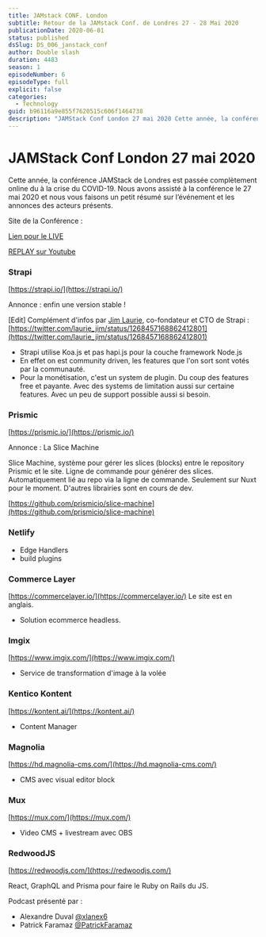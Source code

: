 ```yaml
---
title: JAMstack CONF. London
subtitle: Retour de la JAMstack Conf. de Londres 27 - 28 Mai 2020
publicationDate: 2020-06-01
status: published
dsSlug: DS_006_janstack_conf
author: Double slash
duration: 4483
season: 1
episodeNumber: 6
episodeType: full
explicit: false
categories:
  - Technology
guid: b96116a9e855f7620515c606f1464738
description: "JAMStack Conf London 27 mai 2020 Cette année, la conférence JAMStack de Londres est passée complètement online du à la crise du COVID-19. Nous avons assisté à la conférence le 27 mai 2020 et nous vous faisons un petit résumé sur l’événement et les annonces des acteurs présents. Site de la Conférence : Lien pour le LIVE REPLAY sur Youtube Strapi https://strapi.io/ Annonce : enfin une version stable ! Edit Complément d'infos par Jim Laurie, co-fondateur et CTO de Strapi : https://twitter.com/laurie_jim/status/1268457168862412801 Strapi utilise Koa.js et pas hapi.js pour la couche framework Node.js En effet on est community driven, les features que l'on sort sont votés par la communauté. Pour la monétisation, c'est un system de plugin. Du coup des features free et payante. Avec des systems de limitation aussi sur certaine features. Avec un peu de support possible aussi si besoin. Prismic https://prismic.io/ Annonce : La Slice Machine Slice Machine, système pour gérer les slices (blocks) entre le repository Prismic et le site. Ligne de commande pour générer des slices. Automatiquement lié au repo via la ligne de commande. Seulement sur Nuxt pour le moment. D'autres librairies sont en cours de dev. https://github.com/prismicio/slice-machine Netlify Edge Handlers build plugins Commerce Layer https://commercelayer.io/ Le site est en anglais. Solution ecommerce headless. Imgix https://www.imgix.com/ Service de transformation d'image à la volée Kentico Kontent https://kontent.ai/ Content Manager Magnolia https://hd.magnolia-cms.com/ CMS avec visual editor block Mux https://mux.com/ Video CMS + livestream avec OBS RedwoodJS https://redwoodjs.com/ React, GraphQL and Prisma pour faire le Ruby on Rails du JS. Podcast présenté par : Alexandre Duval @xlanex6 Patrick Faramaz @PatrickFaramaz"
---
```


# JAMStack Conf London 27 mai 2020

Cette année, la conférence JAMStack de Londres est passée complètement online du à la crise du COVID-19.
Nous avons assisté à la conférence le 27 mai 2020 et nous vous faisons un petit résumé sur l’événement et les annonces des acteurs présents.

Site de la Conférence :

[Lien pour le LIVE](https://app.hopin.to/events/jamstack-conf-virtual/reception)

[REPLAY sur Youtube](https://www.youtube.com/playlist?list=PL58Wk5g77lF8jzqp_1cViDf-WilJsAvqT)

### Strapi

[https://strapi.io/](https://strapi.io/)

Annonce : enfin une version stable !

[Edit] Complément d'infos par [Jim Laurie](https://twitter.com/laurie_jim?s=20), co-fondateur et CTO de Strapi : [https://twitter.com/laurie_jim/status/1268457168862412801](https://twitter.com/laurie_jim/status/1268457168862412801)

- Strapi utilise Koa.js et pas hapi.js pour la couche framework Node.js
- En effet on est community driven, les features que l'on sort sont votés par la communauté.
- Pour la monétisation, c'est un system de plugin. Du coup des features free et payante. Avec des systems de limitation aussi sur certaine features.
  Avec un peu de support possible aussi si besoin.

### Prismic

[https://prismic.io/](https://prismic.io/)

Annonce : La Slice Machine

Slice Machine, système pour gérer les slices (blocks) entre le repository Prismic et le site. Ligne de commande pour générer des slices. Automatiquement lié au repo via la ligne de commande. Seulement sur Nuxt pour le moment. D'autres librairies sont en cours de dev.

[https://github.com/prismicio/slice-machine](https://github.com/prismicio/slice-machine)

### Netlify

- Edge Handlers
- build plugins

### Commerce Layer

[https://commercelayer.io/](https://commercelayer.io/)
Le site est en anglais.

- Solution ecommerce headless.

### Imgix

[https://www.imgix.com/](https://www.imgix.com/)

- Service de transformation d'image à la volée

### Kentico Kontent

[https://kontent.ai/](https://kontent.ai/)

- Content Manager

### Magnolia

[https://hd.magnolia-cms.com/](https://hd.magnolia-cms.com/)

- CMS avec visual editor block

### Mux

[https://mux.com/](https://mux.com/)

- Video CMS + livestream avec OBS

### RedwoodJS

[https://redwoodjs.com/](https://redwoodjs.com/)

React, GraphQL and Prisma pour faire le Ruby on Rails du JS.

Podcast présenté par :

- Alexandre Duval [@xlanex6](https://twitter.com/xlanex6)
- Patrick Faramaz [@PatrickFaramaz](https://twitter.com/PatrickFaramaz)
